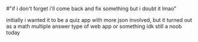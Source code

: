 #"if i don't forget i'll come back and fix something but i doubt it lmao" 

initially i wanted it to be a quiz app with more json involved, but it turned out as a math multiple answer type of web app or something idk still a noob today
